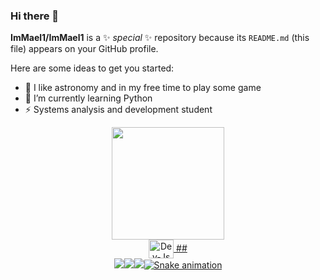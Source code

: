 ### Hi there 👋

**ImMael1/ImMael1** is a ✨ _special_ ✨ repository because its `README.md` (this file) appears on your GitHub profile.

Here are some ideas to get you started:

- 🔭 I like astronomy and in my free time to play some game
- 🌱 I’m currently learning Python
- ⚡ Systems analysis and development student

<div align="center">
<a href="https://github.com/ImMael1">
<img height="180em" src="https://github-readme-stats.vercel.app/api?username=ImMael1&show_icons=true&theme=dracula&include_all_commits
<img height="180em" src="https://github-readme-stats.vercel.app/api/top-langs/?username=ImMael1&layout=compact&langs_count=7&theme=dra
</div>
<div style="display: inline_block"><br>
<img align="center" alt="Dev-Js" height="30" width="40" src="https://raw.githubusercontent.com/devicons/devicon/master/icons/javascript/ja
<img align="center" alt="Dev-Ts" height="30" width="40" src="https://raw.githubusercontent.com/devicons/devicon/master/icons/typescript/ty
<img align="center" alt="Dev-React" height="30" width="40" src="https://raw.githubusercontent.com/devicons/devicon/master/icons/react/reac
<img align="center" alt="Dev-HTML" height="30" width="40" src="https://raw.githubusercontent.com/devicons/devicon/master/icons/html5/html5
<img align="center" alt="Dev-CSS" height="30" width="40" src="https://raw.githubusercontent.com/devicons/devicon/master/icons/css3/css3-o
<img align="center" alt="Dev-CSS" height="30" width="40" src="https://cdn.jsdelivr.net/gh/devicons/devicon/icons/python/python-original-wordmark.svg"
          
          
</div>
##
<div>
<a href="https://www.youtube.com/channel/UC44Y7HUcjOu200dbBYjSjjQ" target="_blank"><img src="https://img.shields.io/badge/YouTube-FF0000?s
<a href="AQUI VAI O LINK DO INSTAGRAM" target="_blank"><img src="https://img.shields.io/badge/-Instagram-%23E4405F?style=for-the-badge&log
<a href = "mailto:devbatistacontato@gmail.com"><img src="https://img.shields.io/badge/-Gmail-%23333?style=for-the-badge&logo=gmail&logoCo
<a href="AQUI VAI O LINK DO LINKEDIM" target="_blank"><img src="https://img.shields.io/badge/-LinkedIn-%230077B5?style=for-the-badge&logo=
                                                        
![Snake animation](https://github.com/ImMael1/ImMael1/blob/output/github-contribution-grid-snake.svg)

</div>
